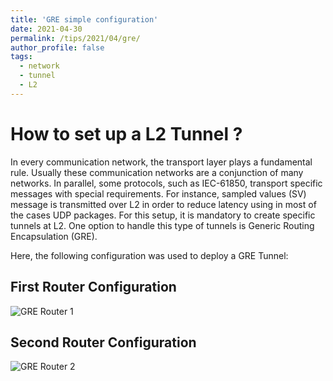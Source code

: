 ```yaml
---
title: 'GRE simple configuration'
date: 2021-04-30
permalink: /tips/2021/04/gre/
author_profile: false
tags:
  - network
  - tunnel
  - L2
---
```


How to set up a L2 Tunnel ?
======

In every communication network, the transport layer plays a fundamental rule. Usually these communication networks are a conjunction of many networks. In parallel, some protocols, such as IEC-61850, transport specific messages with special requirements. For instance, sampled values (SV) message is transmitted over L2 in order to reduce latency using in most of the cases UDP packages. For this setup, it is mandatory to create specific tunnels at L2. One option to handle this type of tunnels is Generic Routing Encapsulation (GRE).

Here, the following configuration was used to deploy a GRE Tunnel:

First Router Configuration
------
![GRE Router 1](http://aikonbrasil.github.io/web/images/gre_1.png)

Second Router Configuration
------
![GRE Router 2](http://aikonbrasil.github.io/web/images/gre_2.PNG)